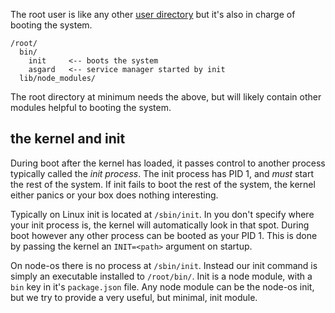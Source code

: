 The root user is like any other [user directory](FileSystem#user-directories)
but it's also in charge of booting the system.

```
/root/
  bin/
    init     <-- boots the system
    asgard   <-- service manager started by init
  lib/node_modules/
```

The root directory at minimum needs the above, but will likely contain other modules helpful to booting the system.

## the kernel and init

During boot after the kernel has loaded,
it passes control to another process typically called the *init process*.
The init process has PID 1, and *must* start the rest of the system.
If init fails to boot the rest of the system,
the kernel either panics or your box does nothing interesting.

Typically on Linux init is located at `/sbin/init`.
In you don't specify where your init process is,
the kernel will automatically look in that spot.
During boot however any other process can be booted as your PID 1.
This is done by passing the kernel an `INIT=<path>` argument on startup.

On node-os there is no process at `/sbin/init`.
Instead our init command is simply an executable installed to `/root/bin/`.
Init is a node module, with a `bin` key in it's `package.json` file.
Any node module can be the node-os init,
but we try to provide a very useful, but minimal, init module.
